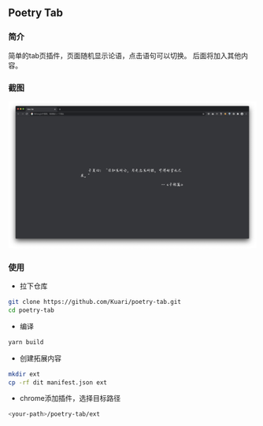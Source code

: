 ## Poetry Tab

### 简介

简单的tab页插件，页面随机显示论语，点击语句可以切换。
后面将加入其他内容。

### 截图

![screenshot](ScreenShot.png)

### 使用

* 拉下仓库

```bash
git clone https://github.com/Kuari/poetry-tab.git
cd poetry-tab
```

* 编译

```node.js
yarn build
```

* 创建拓展内容

```bash
mkdir ext
cp -rf dit manifest.json ext
```

* chrome添加插件，选择目标路径

```bash
<your-path>/poetry-tab/ext
```



